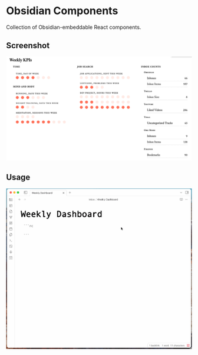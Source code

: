 # Obsidian Components

Collection of Obsidian-embeddable React components.

## Screenshot

![Screenshot](screenshot.png)

## Usage

![Simple demo](demo.gif)

